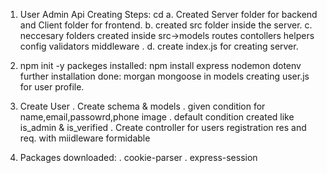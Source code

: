 1. User Admin Api Creating Steps:
cd
a. Created Server folder for backend and Client folder for frontend.
b. created src folder inside the server.
c. neccesary folders created inside src->models routes contollers helpers config validators middleware .
d. create index.js for creating server.

2. npm init -y
packeges installed:
npm install express nodemon dotenv
further installation done:
morgan mongoose
in models creating user.js for user profile.

3. Create User
   . Create schema & models
   . given condition for name,email,passowrd,phone image
   . default condition created like is_admin & is_verified
   . Create controller for users registration res and req. with miidleware formidable

4. Packages downloaded:
   . cookie-parser
   . express-session